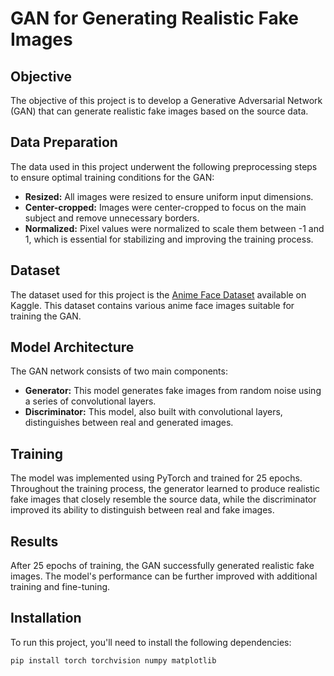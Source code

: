 # GAN for Generating Realistic Fake Images

## Objective

The objective of this project is to develop a Generative Adversarial Network (GAN) that can generate realistic fake images based on the source data.

## Data Preparation

The data used in this project underwent the following preprocessing steps to ensure optimal training conditions for the GAN:

- **Resized:** All images were resized to ensure uniform input dimensions.
- **Center-cropped:** Images were center-cropped to focus on the main subject and remove unnecessary borders.
- **Normalized:** Pixel values were normalized to scale them between -1 and 1, which is essential for stabilizing and improving the training process.

## Dataset

The dataset used for this project is the [Anime Face Dataset](https://www.kaggle.com/splcher/animefacedataset) available on Kaggle. This dataset contains various anime face images suitable for training the GAN.

## Model Architecture

The GAN network consists of two main components:

- **Generator:** This model generates fake images from random noise using a series of convolutional layers.
- **Discriminator:** This model, also built with convolutional layers, distinguishes between real and generated images.

## Training

The model was implemented using PyTorch and trained for 25 epochs. Throughout the training process, the generator learned to produce realistic fake images that closely resemble the source data, while the discriminator improved its ability to distinguish between real and fake images.

## Results

After 25 epochs of training, the GAN successfully generated realistic fake images. The model's performance can be further improved with additional training and fine-tuning.

## Installation

To run this project, you'll need to install the following dependencies:

```bash
pip install torch torchvision numpy matplotlib
